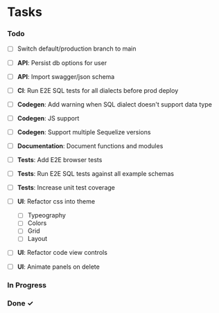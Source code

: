 # Tasks

### Todo

- [ ] Switch default/production branch to main

- [ ] **API**: Persist db options for user
- [ ] **API**: Import swagger/json schema

- [ ] **CI**: Run E2E SQL tests for all dialects before prod deploy

- [ ] **Codegen**: Add warning when SQL dialect doesn't support data type
- [ ] **Codegen**: JS support
- [ ] **Codegen**: Support multiple Sequelize versions

- [ ] **Documentation**: Document functions and modules

- [ ] **Tests**: Add E2E browser tests
- [ ] **Tests**: Run E2E SQL tests against all example schemas
- [ ] **Tests**: Increase unit test coverage

- [ ] **UI**: Refactor css into theme
  - [ ] Typeography
  - [ ] Colors
  - [ ] Grid
  - [ ] Layout
- [ ] **UI**: Refactor code view controls
- [ ] **UI**: Animate panels on delete

### In Progress

### Done ✓
